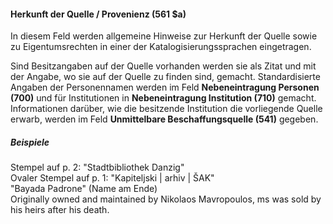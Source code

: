 #### Herkunft der Quelle / Provenienz (561 $a)

In diesem Feld werden allgemeine Hinweise zur Herkunft der Quelle sowie zu Eigentumsrechten in einer der Katalogisierungssprachen eingetragen.

Sind Besitzangaben auf der Quelle vorhanden werden sie als Zitat und mit der Angabe, wo sie auf der Quelle zu finden sind, gemacht. Standardisierte Angaben der Personennamen werden im Feld **Nebeneintragung Personen (700)** und für Institutionen in **Nebeneintragung Institution (710)** gemacht. Informationen darüber, wie die besitzende Institution die vorliegende Quelle erwarb, werden im Feld **Unmittelbare Beschaffungsquelle (541)** gegeben.

##### Beispiele  
Stempel auf p. 2: "Stadtbibliothek Danzig"   
 Ovaler Stempel auf p. 1: "Kapiteljski | arhiv | ŠAK"  
"Bayada Padrone" (Name am Ende)  
Originally owned and maintained by Nikolaos Mavropoulos, ms was sold by his heirs after his death.